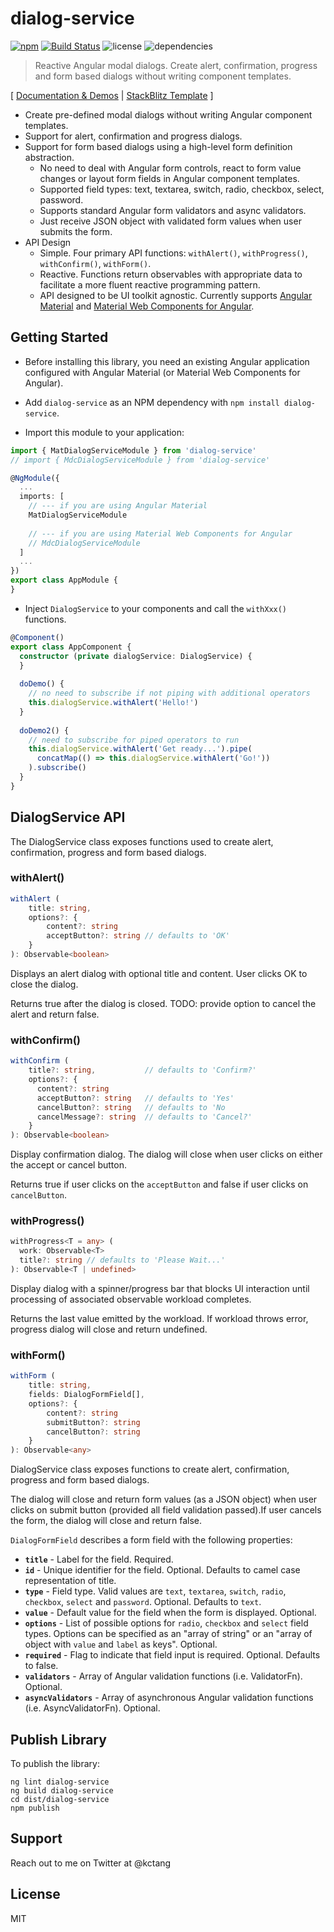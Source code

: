 # dialog-service
[![npm](https://img.shields.io/npm/v/dialog-service.svg)](https://www.npmjs.com/package/dialog-service)
[![Build Status](https://travis-ci.org/kctang/dialog-service.svg)](http://github.com/kctang/dialog-service)
![license](https://img.shields.io/npm/l/dialog-service.svg)
![dependencies](https://img.shields.io/david/kctang/dialog-service.svg)

> Reactive Angular modal dialogs. Create alert, confirmation, progress and form based dialogs without writing component templates. 

[ [Documentation & Demos](https://dialog-service.surge.sh) | [StackBlitz Template](https://stackblitz.com/edit/dialog-service-starter) ]

- Create pre-defined modal dialogs without writing Angular component templates.
- Support for alert, confirmation and progress dialogs.
- Support for form based dialogs using a high-level form definition abstraction. 
    - No need to deal with Angular form controls, react to form value changes or layout form fields 
    in Angular component templates.
    - Supported field types: text,  textarea,  switch,  radio,  checkbox,  select,  password.
    - Supports standard Angular form validators and async validators.
    - Just receive JSON object with validated form values when user submits the form.
- API Design
    - Simple. Four primary API functions: `withAlert()`, `withProgress()`, `withConfirm()`, `withForm()`.
    - Reactive. Functions return observables with appropriate data to facilitate a more fluent reactive programming pattern.
    - API designed to be UI toolkit agnostic. Currently supports [Angular Material](https://material.angular.io/) 
    and [Material Web Components for Angular](https://trimox.github.io/angular-mdc-web/#/angular-mdc-web/home).

## Getting Started

* Before installing this library, you need an existing Angular application configured with 
Angular Material (or Material Web Components for Angular).

* Add `dialog-service` as an NPM dependency with `npm install dialog-service`. 

* Import this module to your application:

```typescript
import { MatDialogServiceModule } from 'dialog-service'
// import { MdcDialogServiceModule } from 'dialog-service'

@NgModule({
  ...
  imports: [
    // --- if you are using Angular Material
    MatDialogServiceModule
    
    // --- if you are using Material Web Components for Angular
    // MdcDialogServiceModule
  ]
  ...
})
export class AppModule {
}
```

* Inject `DialogService` to your components and call the `withXxx()` functions.
````typescript
@Component()
export class AppComponent {
  constructor (private dialogService: DialogService) {
  }
  
  doDemo() {
    // no need to subscribe if not piping with additional operators
    this.dialogService.withAlert('Hello!')
  }
  
  doDemo2() {
    // need to subscribe for piped operators to run
    this.dialogService.withAlert('Get ready...').pipe(
      concatMap(() => this.dialogService.withAlert('Go!'))
    ).subscribe()
  }
}
````

## DialogService API

The DialogService class exposes functions used to create alert, confirmation, progress and form 
based dialogs.

### withAlert()

````typescript
withAlert (
    title: string,
    options?: {
        content?: string
        acceptButton?: string // defaults to 'OK'
    }
): Observable<boolean>
````

Displays an alert dialog with optional title and content. User clicks OK to close the dialog.

Returns true after the dialog is closed. TODO: provide option to cancel the alert and return false.

### withConfirm()

```typescript
withConfirm (
    title?: string,           // defaults to 'Confirm?'
    options?: { 
      content?: string
      acceptButton?: string   // defaults to 'Yes'
      cancelButton?: string   // defaults to 'No
      cancelMessage?: string  // defaults to 'Cancel?'
    }
): Observable<boolean>
```

Display confirmation dialog. The dialog will close when user clicks on either the accept or cancel 
button.

Returns true if user clicks on the `acceptButton` and false if user clicks on `cancelButton`.

### withProgress()

```typescript
withProgress<T = any> (
  work: Observable<T>
  title?: string // defaults to 'Please Wait...'
): Observable<T | undefined>
```

Display dialog with a spinner/progress bar that blocks UI interaction until processing of associated 
observable workload completes.

Returns the last value emitted by the workload. If workload throws error, progress dialog will 
close and return undefined. 

### withForm()

```typescript
withForm (
    title: string,
    fields: DialogFormField[],
    options?: {
        content?: string
        submitButton?: string
        cancelButton?: string
    }
): Observable<any>
```

DialogService class exposes functions to create alert, confirmation, progress and form based dialogs.

The dialog will close and return form values (as a JSON object) when user clicks on submit button 
(provided all field validation passed).If user cancels the form, the dialog will close and return 
false. 

`DialogFormField` describes a form field
with the following properties:

   - **`title`** - Label for the field. Required.
   - **`id`** - Unique identifier for the field. Optional. Defaults to camel case representation of title.
   - **`type`** - Field type. Valid values are `text`, `textarea`, `switch`, `radio`, `checkbox`, `select` and `password`. Optional. Defaults to `text`.
   - **`value`** - Default value for the field when the form is displayed. Optional.
   - **`options`** - List of possible options for `radio`, `checkbox` and `select` field types. Options can be specified as an "array of string" or an "array of object with `value` and `label` as keys". Optional.
   - **`required`** - Flag to indicate that field input is required. Optional. Defaults to false.
   - **`validators`** - Array of Angular validation functions (i.e. ValidatorFn). Optional.
   - **`asyncValidators`** - Array of asynchronous Angular validation functions (i.e. AsyncValidatorFn). Optional.


## Publish Library

To publish the library:

```
ng lint dialog-service
ng build dialog-service
cd dist/dialog-service
npm publish
```

## Support

Reach out to me on Twitter at @kctang

## License

MIT
